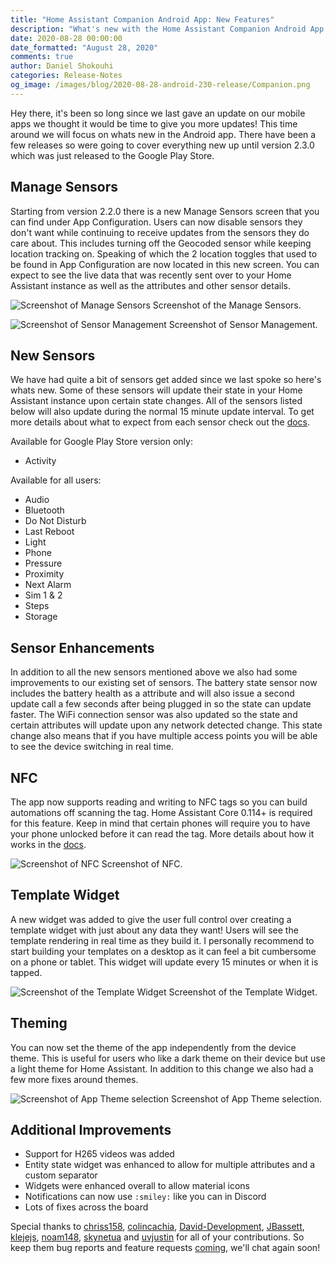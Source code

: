 ```yaml
---
title: "Home Assistant Companion Android App: New Features"
description: "What's new with the Home Assistant Companion Android App in 2.3.0"
date: 2020-08-28 00:00:00
date_formatted: "August 28, 2020"
comments: true
author: Daniel Shokouhi
categories: Release-Notes
og_image: /images/blog/2020-08-28-android-230-release/Companion.png
---
```


Hey there, it's been so long since we last gave an update on our mobile apps we thought it would be time to give you more updates! This time around we will focus on whats new in the Android app. There have been a few releases so were going to cover everything new up until version 2.3.0 which was just released to the Google Play Store.

## Manage Sensors

Starting from version 2.2.0 there is a new Manage Sensors screen that you can find under App Configuration. Users can now disable sensors they don't want while continuing to receive updates from the sensors they do care about. This includes turning off the Geocoded sensor while keeping location tracking on. Speaking of which the 2 location toggles that used to be found in App Configuration are now located in this new screen. You can expect to see the live data that was recently sent over to your Home Assistant instance as well as the attributes and other sensor details.

<p class='img'>
<img src='/images/blog/2020-08-28-android-230-release/manage_sensors.png' alt='Screenshot of Manage Sensors'></a>
Screenshot of the Manage Sensors.
</p>

<p class='img'>
<img src='/images/blog/2020-08-28-android-230-release/sensor_management.png' alt='Screenshot of Sensor Management'></a>
Screenshot of Sensor Management.
</p>

## New Sensors

We have had quite a bit of sensors get added since we last spoke so here's whats new. Some of these sensors will update their state in your Home Assistant instance upon certain state changes. All of the sensors listed below will also update during the normal 15 minute update interval. To get more details about what to expect from each sensor check out the [docs](https://companion.home-assistant.io/docs/core/sensors).

Available for Google Play Store version only:

* Activity

Available for all users:

* Audio
* Bluetooth
* Do Not Disturb
* Last Reboot
* Light
* Phone
* Pressure
* Proximity
* Next Alarm
* Sim 1 & 2
* Steps
* Storage

## Sensor Enhancements

In addition to all the new sensors mentioned above we also had some improvements to our existing set of sensors. The battery state sensor now includes the battery health as a attribute and will also issue a second update call a few seconds after being plugged in so the state can update faster. The WiFi connection sensor was also updated so the state and certain attributes will update upon any network detected change. This state change also means that if you have multiple access points you will be able to see the device switching in real time.

## NFC

The app now supports reading and writing to NFC tags so you can build automations off scanning the tag. Home Assistant Core 0.114+ is required for this feature. Keep in mind that certain phones will require you to have your phone unlocked before it can read the tag. More details about how it works in the [docs](https://companion.home-assistant.io/docs/integrations/universal-links).

<p class='img'>
<img src='/images/blog/2020-08-28-android-230-release/nfc.png' alt='Screenshot of NFC'></a>
Screenshot of NFC.
</p>

## Template Widget

A new widget was added to give the user full control over creating a template widget with just about any data they want! Users will see the template rendering in real time as they build it. I personally recommend to start building your templates on a desktop as it can feel a bit cumbersome on a phone or tablet. This widget will update every 15 minutes or when it is tapped.

<p class='img'>
<img src='/images/blog/2020-08-28-android-230-release/template_widget.png' alt='Screenshot of the Template Widget'></a>
Screenshot of the Template Widget.
</p>


## Theming

You can now set the theme of the app independently from the device theme. This is useful for users who like a dark theme on their device but use a light theme for Home Assistant. In addition to this change we also had a few more fixes around themes.

<p class='img'>
<img src='/images/blog/2020-08-28-android-230-release/app_theme.png' alt='Screenshot of App Theme selection'></a>
Screenshot of App Theme selection.
</p>

## Additional Improvements

* Support for H265 videos was added
* Entity state widget was enhanced to allow for multiple attributes and a custom separator
* Widgets were enhanced overall to allow material icons
* Notifications can now use `:smiley:` like you can in Discord
* Lots of fixes across the board

Special thanks to [chriss158](https://github.com/chriss158), [colincachia](https://github.com/colincachia), [David-Development](https://github.com/David-Development), [JBassett](https://github.com/JBassett), [klejejs](https://github.com/klejejs), [noam148](https://github.com/noam148), [skynetua](https://github.com/skynetua) and [uvjustin](https://github.com/uvjustin) for all of your contributions. So keep them bug reports and feature requests [coming](https://github.com/home-assistant/android/issues/new/choose), we'll chat again soon!
